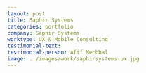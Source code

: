 ```yaml
---
layout: post
title: Saphir Systems
categories: portfolio
company: Saphir Systems
worktype: UX & Mobile Consulting
testimonial-text:
testimonial-person: Afif Mechbal
image: ../images/work/saphirsystems-ux.jpg
---
```

